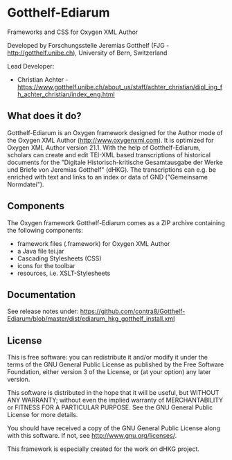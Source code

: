 # Gotthelf-Ediarum
Frameworks and CSS for Oxygen XML Author

Developed by Forschungsstelle Jeremias Gotthelf (FJG - http://gotthelf.unibe.ch), University of Bern, Switzerland

Lead Developer:

* Christian Achter - https://www.gotthelf.unibe.ch/about_us/staff/achter_christian/dipl_ing_fh_achter_christian/index_eng.html

## What does it do?

Gotthelf-Ediarum is an Oxygen framework designed for the Author mode of the Oxygen XML Author 
(http://www.oxygenxml.com). It is optimized for Oxygen XML Author version 21.1. With the help of
Gotthelf-Ediarum, scholars can create and edit TEI-XML based transcriptions of historical
documents for the "Digitale Historisch-kritische Gesamtausgabe der Werke und Briefe von Jeremias Gotthelf" (dHKG).
The transcriptions can e.g. be enriched with text and links to an index or data of GND ("Gemeinsame Normdatei").

## Components

The Oxygen framework Gotthelf-Ediarum comes as a ZIP archive containing the following 
components: 

* framework files (.framework) for Oxygen XML Author
* a Java file tei.jar
* Cascading Stylesheets (CSS)
* icons for the toolbar
* resources, i.e. XSLT-Stylesheets

## Documentation

See release notes under:
https://github.com/contra8/Gotthelf-Ediarum/blob/master/dist/ediarum_hkg_gotthelf_install.xml

## License

This is free software: you can redistribute it and/or modify 
it under the terms of the GNU General Public License as published by
the Free Software Foundation, either version 3 of the License, or
(at your option) any later version.

This software is distributed in the hope that it will be useful,
but WITHOUT ANY WARRANTY; without even the implied warranty of
MERCHANTABILITY or FITNESS FOR A PARTICULAR PURPOSE.  See the
GNU General Public License for more details.

You should have received a copy of the GNU General Public License
along with this software. If not, see <http://www.gnu.org/licenses/>.

This framework is especially created for the work on dHKG project.
